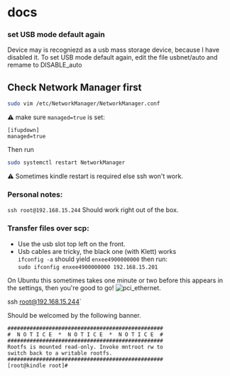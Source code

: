 # docs


### set USB mode default again
Device may is recogniezd as a usb mass storage device, because I have disabled it.
To set USB mode default again, edit the file usbnet/auto and remame to DISABLE_auto

## Check Network Manager first
```bash
sudo vim /etc/NetworkManager/NetworkManager.conf
```
 ⚠️ make sure `managed=true` is set:

```
[ifupdown]
managed=true
```
Then run 
```bash
sudo systemctl restart NetworkManager
```

⚠️ Sometimes kindle restart is required else ssh won't work.

### Personal notes:
`ssh root@192.168.15.244`
Should work right out of the box.

### Transfer files over scp:

- Use the usb slot top left on the front.   
- Usb cables are tricky, the black one (with Klett) works   
`ifconfig -a` should yield `enxee4900000000`
then run:   
`sudo ifconfig enxee4900000000 192.168.15.201`

On Ubuntu this sometimes takes one minute or two before this appears in the settings, then you're good to go! ![pci_ethernet](https://github.com/cyrillkuettel/docs/assets/36520284/e569948b-4f03-4cef-acf2-1225625decb4).


 ssh root@192.168.15.244`
 
 Should be welcomed by the following banner.




```
#################################################
#  N O T I C E  *  N O T I C E  *  N O T I C E  # 
#################################################
Rootfs is mounted read-only. Invoke mntroot rw to
switch back to a writable rootfs.
#################################################
[root@kindle root]# 
```
